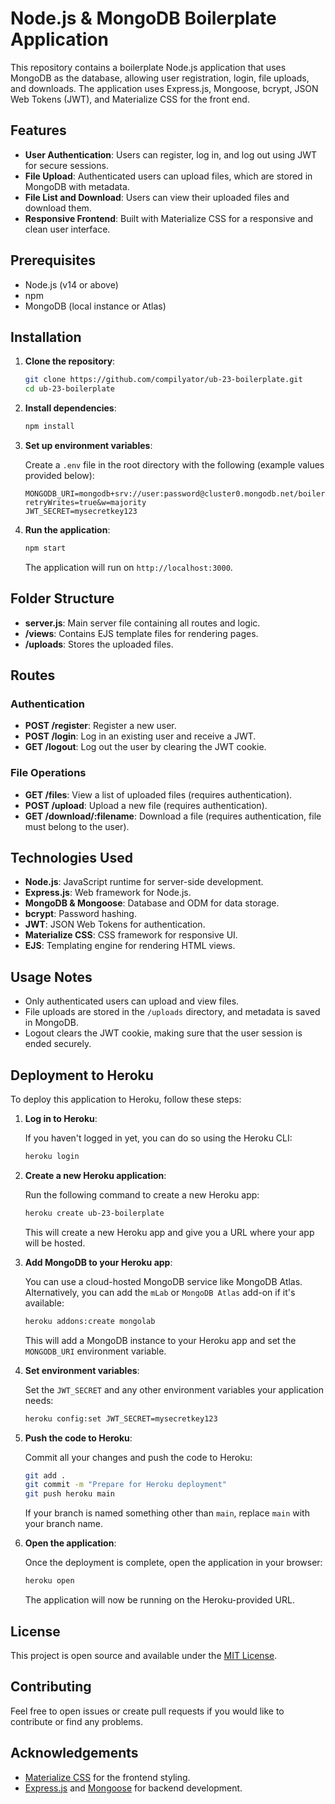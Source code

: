 # Node.js & MongoDB Boilerplate Application

This repository contains a boilerplate Node.js application that uses MongoDB as the database, allowing user registration, login, file uploads, and downloads. The application uses Express.js, Mongoose, bcrypt, JSON Web Tokens (JWT), and Materialize CSS for the front end.

## Features

- **User Authentication**: Users can register, log in, and log out using JWT for secure sessions.
- **File Upload**: Authenticated users can upload files, which are stored in MongoDB with metadata.
- **File List and Download**: Users can view their uploaded files and download them.
- **Responsive Frontend**: Built with Materialize CSS for a responsive and clean user interface.

## Prerequisites

- Node.js (v14 or above)
- npm
- MongoDB (local instance or Atlas)

## Installation

1. **Clone the repository**:

   ```bash
   git clone https://github.com/compilyator/ub-23-boilerplate.git
   cd ub-23-boilerplate
   ```

2. **Install dependencies**:

   ```bash
   npm install
   ```

3. **Set up environment variables**:

   Create a `.env` file in the root directory with the following (example values provided below):

   ```env
   MONGODB_URI=mongodb+srv://user:password@cluster0.mongodb.net/boilerplate_db?retryWrites=true&w=majority
   JWT_SECRET=mysecretkey123
   ```

4. **Run the application**:

   ```bash
   npm start
   ```

   The application will run on `http://localhost:3000`.

## Folder Structure

- **server.js**: Main server file containing all routes and logic.
- **/views**: Contains EJS template files for rendering pages.
- **/uploads**: Stores the uploaded files.

## Routes

### Authentication

- **POST /register**: Register a new user.
- **POST /login**: Log in an existing user and receive a JWT.
- **GET /logout**: Log out the user by clearing the JWT cookie.

### File Operations

- **GET /files**: View a list of uploaded files (requires authentication).
- **POST /upload**: Upload a new file (requires authentication).
- **GET /download/:filename**: Download a file (requires authentication, file must belong to the user).

## Technologies Used

- **Node.js**: JavaScript runtime for server-side development.
- **Express.js**: Web framework for Node.js.
- **MongoDB & Mongoose**: Database and ODM for data storage.
- **bcrypt**: Password hashing.
- **JWT**: JSON Web Tokens for authentication.
- **Materialize CSS**: CSS framework for responsive UI.
- **EJS**: Templating engine for rendering HTML views.

## Usage Notes

- Only authenticated users can upload and view files.
- File uploads are stored in the `/uploads` directory, and metadata is saved in MongoDB.
- Logout clears the JWT cookie, making sure that the user session is ended securely.

## Deployment to Heroku

To deploy this application to Heroku, follow these steps:

1. **Log in to Heroku**:

   If you haven't logged in yet, you can do so using the Heroku CLI:

   ```bash
   heroku login
   ```

2. **Create a new Heroku application**:

   Run the following command to create a new Heroku app:

   ```bash
   heroku create ub-23-boilerplate
   ```

   This will create a new Heroku app and give you a URL where your app will be hosted.

3. **Add MongoDB to your Heroku app**:

   You can use a cloud-hosted MongoDB service like MongoDB Atlas. Alternatively, you can add the `mLab` or `MongoDB Atlas` add-on if it's available:

   ```bash
   heroku addons:create mongolab
   ```

   This will add a MongoDB instance to your Heroku app and set the `MONGODB_URI` environment variable.

4. **Set environment variables**:

   Set the `JWT_SECRET` and any other environment variables your application needs:

   ```bash
   heroku config:set JWT_SECRET=mysecretkey123
   ```

5. **Push the code to Heroku**:

   Commit all your changes and push the code to Heroku:

   ```bash
   git add .
   git commit -m "Prepare for Heroku deployment"
   git push heroku main
   ```

   If your branch is named something other than `main`, replace `main` with your branch name.

6. **Open the application**:

   Once the deployment is complete, open the application in your browser:

   ```bash
   heroku open
   ```

   The application will now be running on the Heroku-provided URL.

## License

This project is open source and available under the [MIT License](LICENSE).

## Contributing

Feel free to open issues or create pull requests if you would like to contribute or find any problems.

## Acknowledgements

- [Materialize CSS](https://materializecss.com) for the frontend styling.
- [Express.js](https://expressjs.com) and [Mongoose](https://mongoosejs.com) for backend development.

